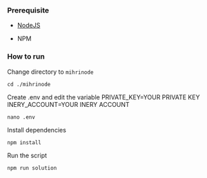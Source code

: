 ### Prerequisite

- [NodeJS](https://nodejs.org/en/)

- NPM



### How to run

Change directory to ```mihrinode```

```shell
cd ./mihrinode
```

Create .env and edit the variable
PRIVATE_KEY=YOUR PRIVATE KEY
INERY_ACCOUNT=YOUR INERY ACCOUNT

```shell
nano .env
```

Install dependencies

```shell
npm install
```

Run the script

```
npm run solution
```
